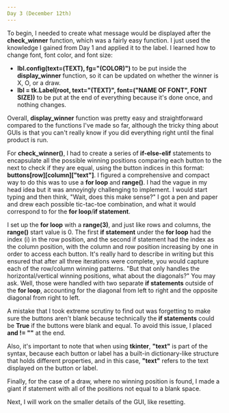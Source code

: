 ```yaml
---
Day 3 (December 12th)
---
```


  To begin, I needed to create what message would be displayed after the **check_winner** function, which was a fairly easy function. I just used the knowledge I gained from Day 1 and applied it to the label. I learned how to change font, font color, and font size:
  
   - **lbl.config(text=(TEXT), fg="(COLOR)")** to be put inside the **display_winner** function, so it can be updated on whether the winner is X, O, or a draw.  
  - **lbl = tk.Label(root, text="(TEXT)", font=("NAME OF FONT", FONT SIZE))** to be put at the end of everything because it's done        once, and nothing changes.

  Overall, **display_winner** function was pretty easy and straightforward compared to the functions I've made so far, although the tricky thing about GUIs is that you can't really know if you did everything right until the final product is run.
  
  For **check_winner()**, I had to create a series of **if-else-elif** statements to encapsulate all the possible winning positions comparing each button to the next to check if they are equal, using the button indices in this format: **buttons[row][column]["text"]**. I figured a comprehensive and compact way to do this was to use a **for loop** and **range()**. I had the vague in my head idea but it was annoyingly challenging to implement. I would start typing and then think, "Wait, does this make sense?" I got a pen and paper and drew each possible tic-tac-toe combination, and what it would correspond to for the **for loop**/**if statement**. 
  
  I set up the **for loop** with a **range(3)**, and just like rows and columns, the **range()** start value is 0. The first **if statement** under the **for loop** had the index (i) in the row position, and the second if statement had the index as the column position, with the column and row position increasing by one in order to access each button. It's really hard to describe in writing but this ensured that after all three iterations were complete, you would capture each of the row/column winning patterns. "But that only handles the horizontal/vertical winning positions, what about the diagonals?" You may ask. Well, those were handled with two separate **if statements** outside of the **for loop**, accounting for the diagonal from left to right and the opposite diagonal from right to left.
  
  A mistake that I took extreme scrutiny to find out was forgetting to make sure the buttons aren't blank because technically the **if statements** could be **True** if the buttons were blank and equal. To avoid this issue, I placed **and != ""** at the end. 
  
  Also, it's important to note that when using **tkinter**, **"text"** is part of the syntax, because each button or label has a built-in dictionary-like structure that holds different properties, and in this case, **"text"** refers to the text displayed on the button or label.
  
  Finally, for the case of a draw, where no winning position is found, I made a giant if statement with all of the positions not equal to a blank space. 
  
  Next, I will work on the smaller details of the GUI, like resetting. 
    
    

